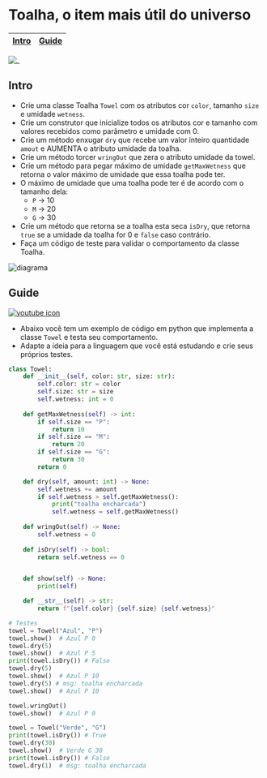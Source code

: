 # Toalha, o item mais útil do universo

<!-- toch -->
[Intro](#intro) | [Guide](#guide)
-- | --
<!-- toch -->

![_](https://raw.githubusercontent.com/qxcodepoo/arcade/master/base/toalha/cover.jpg)

## Intro

- Crie uma classe Toalha `Towel` com os atributos cor `color`, tamanho `size` e umidade `wetness`.
- Crie um construtor que inicialize todos os atributos cor e tamanho com valores recebidos como parâmetro e umidade com 0.
- Crie um método enxugar `dry` que recebe um valor inteiro quantidade `amout` e AUMENTA o atributo umidade da toalha.
- Crie um método torcer `wringOut` que zera o atributo umidade da towel.
- Crie um método para pegar máximo de umidade `getMaxWetness` que retorna o valor máximo de umidade que essa toalha pode ter.
- O máximo de umidade que uma toalha pode ter é de acordo com o tamanho dela:
  - `P` -> 10
  - `M` -> 20
  - `G` -> 30
- Crie um método que retorna se a toalha esta seca `isDry`, que retorna `true` se a umidade da toalha for 0 e `false` caso contrário.
- Faça um código de teste para validar o comportamento da classe Toalha.

![diagrama](https://raw.githubusercontent.com/qxcodepoo/arcade/master/base/toalha/diagrama.png)

## Guide

[![youtube icon](https://raw.githubusercontent.com/qxcodepoo/arcade/master/base/toalha/../youguide.png)](https://youtu.be/fEvJns4NpTM?si=G-FDqGnt_5SPSZpg)

- Abaixo você tem um exemplo de código em python que implementa a classe `Towel` e testa seu comportamento.
- Adapte a ideia para a linguagem que você está estudando e crie seus próprios testes.

<!-- load solver.py fenced:filter:py -->
```py
class Towel:
    def __init__(self, color: str, size: str):
        self.color: str = color
        self.size: str = size
        self.wetness: int = 0
    
    def getMaxWetness(self) -> int:
        if self.size == "P":
            return 10
        if self.size == "M":
            return 20
        if self.size == "G":
            return 30
        return 0

    def dry(self, amount: int) -> None:
        self.wetness += amount
        if self.wetness > self.getMaxWetness():
            print("toalha encharcada")
            self.wetness = self.getMaxWetness()
    
    def wringOut(self) -> None:
        self.wetness = 0
    
    def isDry(self) -> bool:
        return self.wetness == 0


    def show(self) -> None:
        print(self)

    def __str__(self) -> str:
        return f"{self.color} {self.size} {self.wetness}"

# Testes
towel = Towel("Azul", "P")
towel.show()  # Azul P 0
towel.dry(5)
towel.show()  # Azul P 5
print(towel.isDry()) # False
towel.dry(5)
towel.show()  # Azul P 10
towel.dry(5) # msg: toalha encharcada
towel.show()  # Azul P 10

towel.wringOut()
towel.show()  # Azul P 0

towel = Towel("Verde", "G")
print(towel.isDry()) # True
towel.dry(30)
towel.show()  # Verde G 30
print(towel.isDry()) # False
towel.dry(1)  # msg: toalha encharcada

```

<!-- load -->
